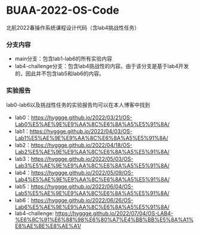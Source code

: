 # BUAA-2022-OS-Code
北航2022春操作系统课程设计代码（含lab4挑战性任务）



### 分支内容

- main分支：包含lab1-lab6的所有实验内容
- lab4-challenge分支：包含lab4挑战性的内容。由于该分支是基于lab4开发的，因此并不包含lab5和lab6的内容。



### 实验报告

lab0-lab6以及挑战性任务的实验报告均可以在本人博客中找到

- lab0：https://hyggge.github.io/2022/03/21/OS-Lab0%E5%AE%9E%E9%AA%8C%E6%8A%A5%E5%91%8A/
- lab1：https://hyggge.github.io/2022/04/03/OS-Lab1%E5%AE%9E%E9%AA%8C%E6%8A%A5%E5%91%8A/
- lab2：https://hyggge.github.io/2022/04/18/OS-Lab2%E5%AE%9E%E9%AA%8C%E6%8A%A5%E5%91%8A/
- lab3：https://hyggge.github.io/2022/05/03/OS-Lab3%E5%AE%9E%E9%AA%8C%E6%8A%A5%E5%91%8A/
- lab4：https://hyggge.github.io/2022/05/09/OS-Lab4%E5%AE%9E%E9%AA%8C%E6%8A%A5%E5%91%8A/
- lab5：https://hyggge.github.io/2022/06/04/OS-Lab5%E5%AE%9E%E9%AA%8C%E6%8A%A5%E5%91%8A/
- lab6：https://hyggge.github.io/2022/06/26/OS-Lab6%E5%AE%9E%E9%AA%8C%E6%8A%A5%E5%91%8A/
- lab4-challenge:  https://hyggge.github.io/2022/07/04/OS-LAB4-%E6%8C%91%E6%88%98%E6%80%A7%E4%BB%BB%E5%8A%A1%E8%AE%BE%E8%AE%A1/
